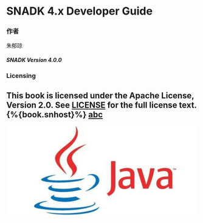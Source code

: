 # SNADK 4.x Developer Guide
<!-- ex_nonav -->
### **作者**

朱郁琼

##### SNADK Version 4.0.0

### Licensing

This book is licensed under the Apache License, Version 2.0. See [LICENSE](LICENSE) for the full license text.
 {%{book.snhost}%}
[abc](http://{{book.snhost}})
---

![](/assets/java.png)

